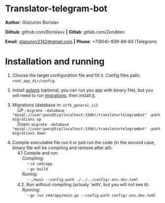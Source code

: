 # Translator-telegram-bot

**Author**: Glazunov Borislav

**Github**: github.com/Borislavv **|**
**Gitlab**: gitlab.com/Zendden

**Email**: glazunov2142@gmail.com **|**
**Phone**: +7(904)-939-89-83 (Telegram)

# Installation and running

1. Choose the target configuration file and fill it. Config files path: `root_app_dir/config`.

2. Install [golang](https://go.dev/doc/install) (optional, you can run you app with binary file), but you will need to run [migrations](https://github.com/golang-migrate/migrate), then install [it](https://github.com/golang-migrate/migrate/blob/master/cmd/migrate/README.md).

3. Migrations (database in: `utf8_general_ci`):<br />
&nbsp;&nbsp;&nbsp;&nbsp;UP  : `migrate -database "mysql://user:pass@tcp(localhost:3306)/translatortelegrambot" -path migrations up`<br />
&nbsp;&nbsp;&nbsp;&nbsp;Down: `migrate -database "mysql://user:pass@tcp(localhost:3306)/translatortelegrambot" -path migrations down`

4. Compile executable file run it or just run the code (in the second case, binary file will be compiling and remove after all):<br />
&nbsp;&nbsp;&nbsp;&nbsp;4.1 Compile and run:<br />
&nbsp;&nbsp;&nbsp;&nbsp;&nbsp;&nbsp;&nbsp;&nbsp;Compiling:<br />
&nbsp;&nbsp;&nbsp;&nbsp;&nbsp;&nbsp;&nbsp;&nbsp;&nbsp;&nbsp;&nbsp;&nbsp;- `cd cmd/app`<br />
&nbsp;&nbsp;&nbsp;&nbsp;&nbsp;&nbsp;&nbsp;&nbsp;&nbsp;&nbsp;&nbsp;&nbsp;- `go build`<br />
&nbsp;&nbsp;&nbsp;&nbsp;&nbsp;&nbsp;&nbsp;&nbsp;Runnig:<br />
&nbsp;&nbsp;&nbsp;&nbsp;&nbsp;&nbsp;&nbsp;&nbsp;&nbsp;&nbsp;&nbsp;&nbsp;- `./main --config-path ./../../config/.env.dev.toml`<br />
&nbsp;&nbsp;&nbsp;&nbsp;4.2. Run without compiling (actualy 'with', but you will not see it):<br />
&nbsp;&nbsp;&nbsp;&nbsp;&nbsp;&nbsp;&nbsp;&nbsp;Running:<br />
&nbsp;&nbsp;&nbsp;&nbsp;&nbsp;&nbsp;&nbsp;&nbsp;&nbsp;&nbsp;&nbsp;&nbsp;- `go run cmd/app/main.go --config-path config/.env.dev.toml`<br />
